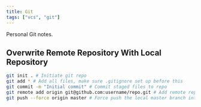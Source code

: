 ```yaml
---
title: Git
tags: ["vcs", "git"]
---
```


Personal Git notes.

## Overwrite Remote Repository With Local Repository

```bash
git init . # Initiate git repo
git add * # Add all files, make sure .gitignore set up before this
git commit -m "Initial commit" # Commit staged files to repo
git remote add origin git@github.com:username/repo.git # Add remote repository called origin, make sure to add SSH key to Github
git push --force origin master # Force push the local master branch into the origin repo
```
